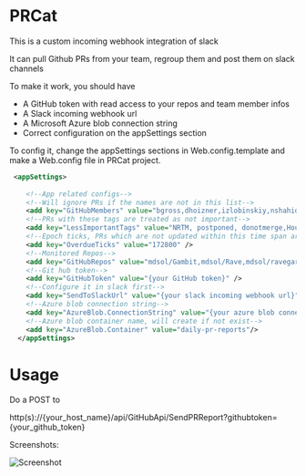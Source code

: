 # PRCat
This is a custom incoming webhook integration of slack

It can pull Github PRs from your team, regroup them and post them on slack channels

To make it work, you should have

* A GitHub token with read access to your repos and team member infos
* A Slack incoming webhook url
* A Microsoft Azure blob connection string
* Correct configuration on the appSettings section

To config it, change the appSettings sections in Web.config.template and make a Web.config file in PRCat project.


```xml
 <appSettings>
 
    <!--App related configs-->
    <!--Will ignore PRs if the names are not in this list-->
    <add key="GitHubMembers" value="bgross,dhoizner,izlobinskiy,nshahid-mdsol,mkhuspe,tychen-mdsol,sjakir,vorman,Vascods,zcao,mmatta,zichen-mdsol,vcapers-mdsol,smicalizzi-mdsol,rmosquera,pmartinez-mdsol,mglintz-mdsol,mnohai-mdsol,Mansi-Shah,georgeblake,dcassidy-mdsol,gtaylor-mdsol,briansingh-mdsol,amonticchio,vikaschoithani,davidjetter,vraj,echen-mdsol,chenghuang-mdsol,fbotero-mdsol,hrivera,art2003,chwilliams,sjakir,vyaroshevskiy,junshao,mrobinson-mdsol,mzibkoff,klofton" />
    <!--PRs with these tags are treated as not important-->
    <add key="LessImportantTags" value="NRTM, postponed, donotmerge,Housekeeping" />
    <!--Epoch ticks, PRs which are not updated within this time span are considered to be overdue-->
    <add key="OverdueTicks" value="172800" />
    <!--Monitored Repos-->
    <add key="GitHubRepos" value="mdsol/Gambit,mdsol/Rave,mdsol/ravegarage" />
    <!--Git hub token-->
    <add key="GitHubToken" value="{your GitHub token}" />
    <!--Configure it in slack first-->
    <add key="SendToSlackUrl" value="{your slack incoming webhook url}" />
    <!--Azure blob connection string-->
    <add key="AzureBlob.ConnectionString" value="{your azure blob connection string}"/>
    <!--Azure blob container name, will create if not exist-->
    <add key="AzureBlob.Container" value="daily-pr-reports"/>
  </appSettings>
```
# Usage

Do a POST to 

http(s)://{your_host_name}/api/GitHubApi/SendPRReport?githubtoken={your_github_token}


Screenshots:

![Screenshot](https://cloud.githubusercontent.com/assets/13528118/19702843/62c515b6-9acf-11e6-8032-97f81a76eca2.png)


